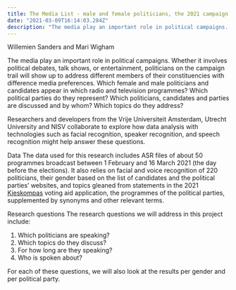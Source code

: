 ```yaml
---
title: The Media List - male and female politicians, the 2021 campaign and the media
date: "2021-03-09T16:14:03.284Z"
description: "The media play an important role in political campaigns. Whether it involves political debates, talk shows, or entertainment, politicians on the campaign trail will show up to address different members of their constituencies with difference media preferences. Which female and male politicians and candidates appear in which radio and television programmes? Which political parties do they represent? Which politicians, candidates and parties are discussed and by whom? Which topics do they address?"
---
```


Willemien Sanders and Mari Wigham

The media play an important role in political campaigns. Whether it involves political debates, talk shows, or entertainment, politicians on the campaign trail will show up to address different members of their constituencies with difference media preferences. Which female and male politicians and candidates appear in which radio and television programmes? Which political parties do they represent? Which politicians, candidates and parties are discussed and by whom? Which topics do they address? 

Researchers and developers from the Vrije Universiteit Amsterdam, Utrecht University and NISV collaborate to explore how data analysis with technologies such as facial recognition, speaker recognition, and speech recognition might help answer these questions. 

Data
The data used for this research includes ASR files of about 50 programmes broadcast between 1 February and 16 March 2021 (the day before the elections). It also relies on facial and voice recognition of 220 politicians, their gender based on the list of candidates and the political parties’ websites, and topics gleaned from statements in the 2021 <a target="_blank" href="https://home.kieskompas.nl/en/tools/">Kieskompas</a> voting aid application, the programmes of the political parties, supplemented by synonyms and other relevant terms. 

Research questions
The research questions we will address in this project include:

1.	Which politicians are speaking?  
2.	Which topics do they discuss? 
3.	For how long are they speaking? 
4.	Who is spoken about? 

For each of these questions, we will also look at the results per gender and per political party. 



